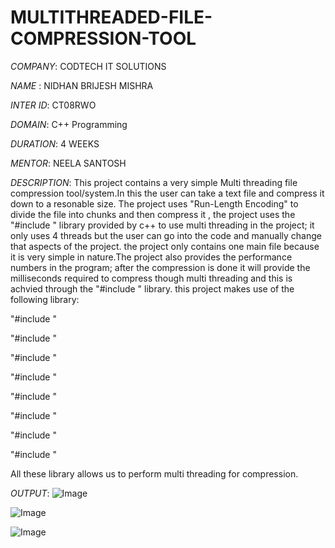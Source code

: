 # MULTITHREADED-FILE-COMPRESSION-TOOL
*COMPANY*: CODTECH IT SOLUTIONS

*NAME* : NIDHAN BRIJESH MISHRA

*INTER ID*: CT08RWO

*DOMAIN*: C++ Programming

*DURATION*: 4 WEEKS

*MENTOR*: NEELA SANTOSH

*DESCRIPTION*: 
This project contains a very simple Multi threading file compression tool/system.In this the user can take a text file and compress it down to a resonable size.
The project uses "Run-Length Encoding" to divide the file into chunks and then compress it , the project uses the "#include <thread>" library provided by c++ to 
use multi threading in the project; it only uses 4 threads but the user can go into the code and manually change that aspects of the project.
the project only contains one main file because it is very simple in nature.The project also provides the performance numbers in the program;
after the compression is done it will provide the milliseconds required to compress though multi threading and this is achvied through the "#include <chrono>" library.
this project makes use of the following library:

"#include <iostream>"

"#include <fstream>"

"#include <string>"

"#include <sstream>"

"#include <thread>"

"#include <vector>"

"#include <atomic>"

"#include <chrono>"

All these library allows us to perform multi threading for compression.

*OUTPUT*:
![Image](https://github.com/user-attachments/assets/0dee5491-3dd0-44f0-9706-9ad6fdb314ec)

![Image](https://github.com/user-attachments/assets/79e20666-6ac9-4570-9f7a-b092a3131b1e)

![Image](https://github.com/user-attachments/assets/8126145a-d7e8-403e-90a7-da09d51da220)
